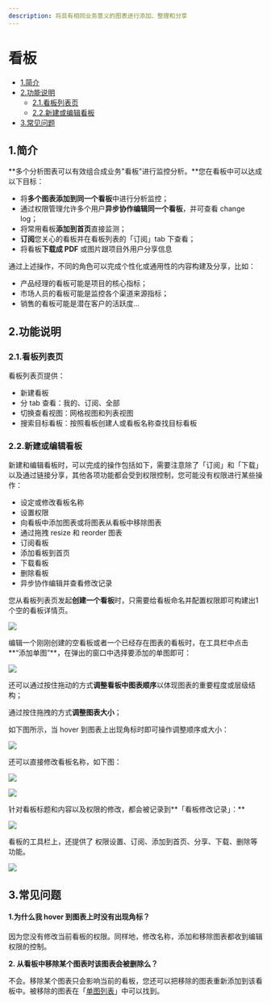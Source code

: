 ```yaml
---
description: 将具有相同业务意义的图表进行添加、整理和分享
---
```


# 看板

* [1.简介](./#1-jian-jie)
* [2.功能说明](./#2-gong-neng-shuo-ming)
  * [2.1.看板列表页](./#2-1)
  * [2.2.新建或编辑看板](./#2-2)
* [3.常见问题](./#3-chang-jian-wen-ti)

## 1.简介

**多个分析图表可以有效组合成业务"看板"进行监控分析。**您在看板中可以达成以下目标：

* 将**多个图表添加到同一个看板**中进行分析监控；
* 通过权限管理允许多个用户**异步协作编辑同一个看板**，并可查看 change log；
* 将常用看板**添加到首页**直接监测；
* **订阅**您关心的看板并在看板列表的「订阅」tab 下查看；
* 将看板**下载成 PDF** 或图片跟项目外用户分享信息

通过上述操作，不同的角色可以完成个性化或通用性的内容构建及分享，比如：

* 产品经理的看板可能是项目的核心指标；
* 市场人员的看板可能是监控各个渠道来源指标；
* 销售的看板可能是潜在客户的活跃度…

## 2.功能说明

### 2.1.看板列表页  <a id="2-1"></a>

看板列表页提供：

* 新建看板
* 分 tab 查看：我的、订阅、全部
* 切换查看视图：网格视图和列表视图
* 搜索目标看板：按照看板创建人或看板名称查找目标看板

### 2.2.新建或编辑看板  <a id="2-2"></a>

新建和编辑看板时，可以完成的操作包括如下，需要注意除了「订阅」和「下载」以及通过链接分享，其他各项功能都会受到权限控制，您可能没有权限进行某些操作：

* 设定或修改看板名称
* 设置权限
* 向看板中添加图表或将图表从看板中移除图表
* 通过拖拽 resize 和 reorder 图表
* 订阅看板
* 添加看板到首页
* 下载看板
* 删除看板
* 异步协作编辑并查看修改记录

您从看板列表页发起**创建一个看板**时，只需要给看板命名并配置权限即可构建出1个空的看板详情页。

![](https://docs.growingio.com/.gitbook/assets/kan-ban-xin-jian.png)

编辑一个刚刚创建的空看板或者一个已经存在图表的看板时，在工具栏中点击**“添加单图”**，在弹出的窗口中选择要添加的单图即可：

![](https://docs.growingio.com/.gitbook/assets/tian-jia-dan-tu.png)

还可以通过按住拖动的方式**调整看板中图表顺序**以体现图表的重要程度或层级结构；

通过按住拖拽的方式**调整图表大小**；

如下图所示，当 hover 到图表上出现角标时即可操作调整顺序或大小：

![](https://docs.growingio.com/.gitbook/assets/resizereorder.png)

还可以直接修改看板名称，如下图：

![](https://docs.growingio.com/.gitbook/assets/xiu-gai-ming-cheng-1.png)

![](https://docs.growingio.com/.gitbook/assets/xiu-gai-ming-cheng-2.png)

针对看板标题和内容以及权限的修改，都会被记录到**「看板修改记录」：**

![](https://docs.growingio.com/.gitbook/assets/kan-ban-xiu-gai-ji-lu.png)

看板的工具栏上，还提供了 权限设置、订阅、添加到首页、分享、下载、删除等功能。

![](https://docs.growingio.com/.gitbook/assets/qi-ta-gong-neng.png)

## 3.常见问题

#### **1.为什么我 hover 到图表上时没有出现角标？**

因为您没有修改当前看板的权限。同样地，修改名称，添加和移除图表都收到编辑权限的控制。

**2. 从看板中移除某个图表时该图表会被删除么？**

不会。移除某个图表只会影响当前的看板，您还可以把移除的图表重新添加到该看板中。被移除的图表在「[单图列表](../data-analytics/charts.md)」中可以找到。

